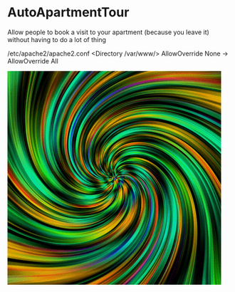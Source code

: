 # AutoApartmentTour
Allow people to book a visit to your apartment (because you leave it) without having to do a lot of thing

/etc/apache2/apache2.conf
<Directory /var/www/>
AllowOverride None -> AllowOverride All

![Alt Text](assets/giphy.gif)
